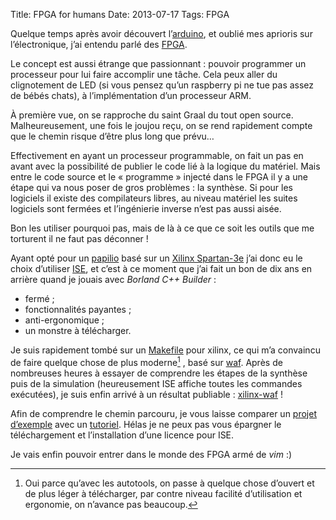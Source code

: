 Title: FPGA for humans
Date: 2013-07-17
Tags: FPGA

Quelque temps après avoir découvert
l’[arduino](decouvrez-lelectronique-libre-avec-larduino.md), et oublié mes
aprioris sur l’électronique, j’ai entendu parlé des
[FPGA](https://fr.wikipedia.org/wiki/FPGA).

Le concept est aussi étrange que passionnant : pouvoir programmer un processeur
pour lui faire accomplir une tâche. Cela peux aller du clignotement de LED (si
vous pensez qu’un raspberry pi ne tue pas assez de bébés chats), à
l’implémentation d’un processeur ARM.

À première vue, on se rapproche du saint Graal du tout open source.
Malheureusement, une fois le joujou reçu, on se rend rapidement compte que le
chemin risque d’être plus long que prévu…

Effectivement en ayant un processeur programmable, on fait un pas en avant avec
la possibilité de publier le code lié à la logique du matériel. Mais entre le
code source et le « programme » injecté dans le FPGA il y a une étape qui va
nous poser de gros problèmes : la synthèse.  Si pour les logiciels il existe des
compilateurs libres, au niveau matériel les suites logiciels sont fermées et
l’ingénierie inverse n’est pas aussi aisée.

Bon les utiliser pourquoi pas, mais de là à ce que ce soit les outils que me
torturent il ne faut pas déconner !

Ayant opté pour un [papilio](http://papilio.cc/) basé sur un [Xilinx
Spartan-3e](http://www.xilinx.com/support/index.html/content/xilinx/en/supportNav/silicon_devices/fpga/spartan-3e.html)
j’ai donc eu le choix d’utiliser
[ISE](http://www.xilinx.com/support/download/index.html/content/xilinx/en/downloadNav/design-tools.html),
et c’est à ce moment que j’ai fait un bon de dix ans en arrière quand je jouais
avec *Borland C++ Builder* :

* fermé ;
* fonctionnalités payantes ;
* anti-ergonomique ;
* un monstre à télécharger.

Je suis rapidement tombé sur un
[Makefile](https://github.com/marvin2k/xilinx_makefile) pour xilinx, ce qui m’a
convaincu de faire quelque chose de plus moderne[^1] , basé sur
[waf](https://code.google.com/p/waf/). Après de nombreuses heures à essayer de
comprendre les étapes de la synthèse puis de la simulation (heureusement ISE
affiche toutes les commandes exécutées), je suis enfin arrivé à un résultat
publiable : [xilinx-waf](https://github.com/sanpii/xilinx-waf) !

Afin de comprendre le chemin parcouru, je vous laisse comparer un [projet
d’exemple](https://github.com/sanpii/xilinx-waf-example) avec un
[tutoriel](http://papilio.cc/index.php?n=Papilio.GettingStartedISE).
Hélas je ne peux pas vous épargner le téléchargement et l’installation
d’une licence pour ISE.

Je vais enfin pouvoir entrer dans le monde des FPGA armé de *vim* :)

[^1]: Oui parce qu’avec les autotools, on passe à quelque chose d’ouvert et de
plus léger à télécharger, par contre niveau facilité d’utilisation et
ergonomie, on n’avance pas beaucoup.
